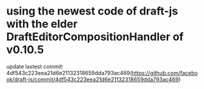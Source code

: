 # using the newest code of draft-js with the elder DraftEditorCompositionHandler of v0.10.5

update lastest commit: 4df543c223eea21d6e21132318659dda793ac469(https://github.com/facebook/draft-js/commit/4df543c223eea21d6e21132318659dda793ac469)
